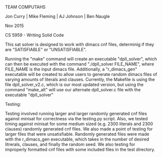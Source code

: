 TEAM COMPUTAHS

Jon Curry | Mike Fleming | AJ Johnson | Ben Naugle

Nov 2015

CS 5959 - Writing Solid Code

This sat solver is designed to work with dimacs cnf files, determinig if they are "SATISFIABLE" or "UNSATISFIABLE".

Running the "make" command will create an executable "dpll_solver", which can then be executed with the command "./dpll_solver FILE_NAME", where FILE_NAME is the input dimacs file. Additionally, a "r_dimacs_gen" executable will be created to allow users to generate random dimacs files of varying amounts of literals and clauses. Currently, the Makefile is using the file dpll_solver_v2.c, which is our most updated version, but using the command "make_alt" will use our alternate dpll_solver.c file with the executable "dpll_solver"

Testing:

Testing involved running larger and larger randomly generated cnf files against minisat for correctness via the testing.py script. Also, we tested timing against minisat for some medium sized (e.g. 2300 literals and 2300 clauses) randomly generated cnf files. We also made a point of testing for larger files that were unsatisfiable. 
Randomly generated files were made with the r_dimacs_gen executable, which takes in the number of desired litrerals, clauses, and finally the random seed.
We also testing for improperly formatted cnf files with some included files in the test directory.
